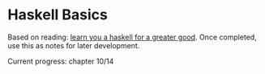 # Haskell Basics
Based on reading: [learn you a haskell for a greater good](https://learnyouahaskell.com/chapters).
Once completed, use this as notes for later development.

Current progress: chapter 10/14